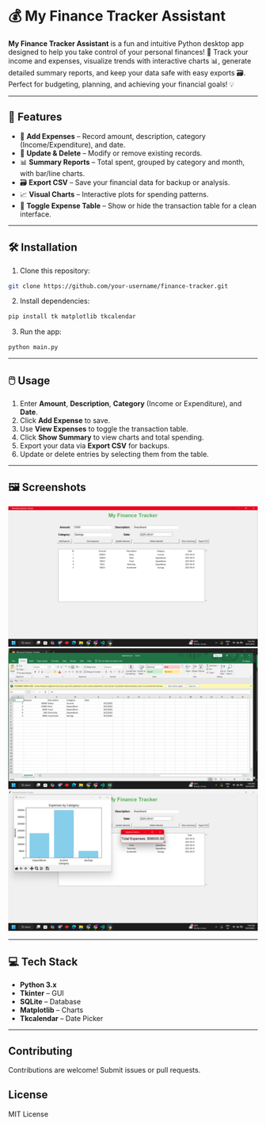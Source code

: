 # 💰 My Finance Tracker Assistant

**My Finance Tracker Assistant** is a fun and intuitive Python desktop app designed to help you take control of your personal finances! 🏦 Track your income and expenses, visualize trends with interactive charts 📊, generate detailed summary reports, and keep your data safe with easy exports 🗃️. Perfect for budgeting, planning, and achieving your financial goals! 💡

---

## 🚀 Features

- 📝 **Add Expenses** – Record amount, description, category (Income/Expenditure), and date.  
- 🔄 **Update & Delete** – Modify or remove existing records.  
- 📊 **Summary Reports** – Total spent, grouped by category and month, with bar/line charts.  
- 🗃️ **Export CSV** – Save your financial data for backup or analysis.  
- 📈 **Visual Charts** – Interactive plots for spending patterns.  
- 🔁 **Toggle Expense Table** – Show or hide the transaction table for a clean interface.  

---

## 🛠️ Installation

1. Clone this repository:  
```bash
git clone https://github.com/your-username/finance-tracker.git
````

2. Install dependencies:

```bash
pip install tk matplotlib tkcalendar
```

3. Run the app:

```bash
python main.py
```

---

## 🖱️ Usage

1. Enter **Amount**, **Description**, **Category** (Income or Expenditure), and **Date**.
2. Click **Add Expense** to save.
3. Use **View Expenses** to toggle the transaction table.
4. Click **Show Summary** to view charts and total spending.
5. Export your data via **Export CSV** for backups.
6. Update or delete entries by selecting them from the table.

---

## 🖼️ Screenshots

![Main Window](screenshots/main_window.png)
![Expense Table](screenshots/expense_table.png)
![Summary Chart](screenshots/summary_chart.png)

---

## 💻 Tech Stack

* **Python 3.x**
* **Tkinter** – GUI
* **SQLite** – Database
* **Matplotlib** – Charts
* **Tkcalendar** – Date Picker

---

## Contributing

Contributions are welcome! Submit issues or pull requests.

## License

MIT License


